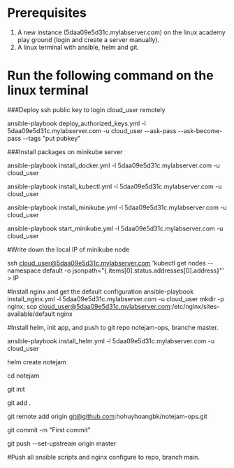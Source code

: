 # Prerequisites #
1. A new instance (5daa09e5d31c.mylabserver.com) on the linux academy play ground (login and create a server manually).
2. A linux terminal with ansible, helm and git. 

# Run the following command on the linux terminal #

###Deploy ssh public key to login cloud_user remotely

ansible-playbook deploy_authorized_keys.yml -l 5daa09e5d31c.mylabserver.com -u cloud_user --ask-pass --ask-become-pass --tags "put pubkey"

###Install packages on minikube server

ansible-playbook install_docker.yml -l 5daa09e5d31c.mylabserver.com -u cloud_user

ansible-playbook install_kubectl.yml -l 5daa09e5d31c.mylabserver.com -u cloud_user

ansible-playbook install_minikube.yml -l 5daa09e5d31c.mylabserver.com -u cloud_user

ansible-playbook start_minikube.yml -l 5daa09e5d31c.mylabserver.com -u cloud_user

#Write down the local IP of minikube node

ssh cloud_user@5daa09e5d31c.mylabserver.com 'kubectl get nodes --namespace default -o jsonpath="{.items[0].status.addresses[0].address}"' > IP

#Install nginx and get the default configuration
ansible-playbook install_nginx.yml -l 5daa09e5d31c.mylabserver.com -u cloud_user
mkdir -p nginx; scp cloud_user@5daa09e5d31c.mylabserver.com:/etc/nginx/sites-available/default nginx

#Install helm, init app, and push to git repo notejam-ops, branche master.

ansible-playbook install_helm.yml -l 5daa09e5d31c.mylabserver.com -u cloud_user

helm create notejam

cd notejam

git init 

git add .

git remote add origin git@github.com:hohuyhoangbk/notejam-ops.git

git commit -m "First commit"

git push --set-upstream origin master

#Push all ansible scripts and nginx configure to repo, branch main.




